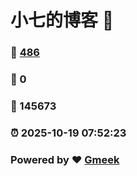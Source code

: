 # 小七的博客 :link:  
### :page_facing_up: [486](/tag.html) 
### :speech_balloon: 0 
### :hibiscus: 145673 
### :alarm_clock: 2025-10-19 07:52:23 
### Powered by :heart: [Gmeek](https://github.com/Meekdai/Gmeek)
